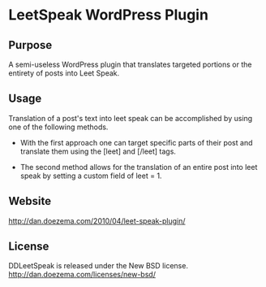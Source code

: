 # LeetSpeak WordPress Plugin

## Purpose

A semi-useless WordPress plugin that translates targeted portions or the entirety of posts into Leet Speak.

## Usage

Translation of a post's text into leet speak can be accomplished by using one of the following methods.

* With the first approach one can target specific parts of their post and translate them using the [leet] and [/leet] tags.

* The second method allows for the translation of an entire post into leet speak by setting a custom field of leet =  1.

## Website

http://dan.doezema.com/2010/04/leet-speak-plugin/

## License

DDLeetSpeak is released under the New BSD license.
http://dan.doezema.com/licenses/new-bsd/